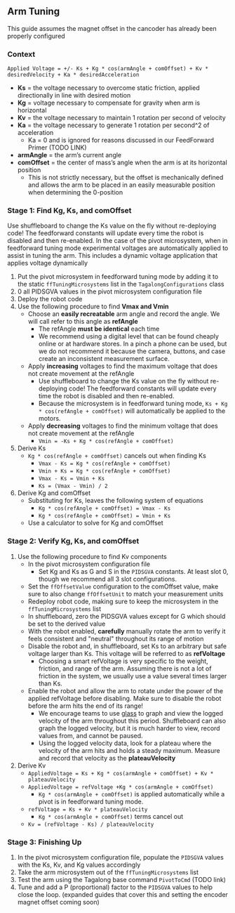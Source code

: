 ## Arm Tuning

This guide assumes the magnet offset in the cancoder has already been properly configured

### Context

`Applied Voltage = +/- Ks + Kg * cos(armAngle + comOffset) + Kv * desiredVelocity + Ka * desiredAcceleration`

* **Ks** \= the voltage necessary to overcome static friction, applied directionally in line with desired motion  
* **Kg** \= voltage necessary to compensate for gravity when arm is horizontal  
* **Kv** \= the voltage necessary to maintain 1 rotation per second of velocity  
* **Ka** \= the voltage necessary to generate 1 rotation per second^2 of acceleration  
  * Ka \= 0 and is ignored for reasons discussed in our FeedForward Primer (TODO LINK)  
* **armAngle** \= the arm’s current angle  
* **comOffset** \= the center of mass’s angle when the arm is at its horizontal position  
  * This is not strictly necessary, but the offset is mechanically defined and allows the arm to be placed in an easily measurable position when determining the 0-position

### Stage 1: Find Kg, Ks, and comOffset

Use shuffleboard to change the Ks value on the fly without re-deploying code\! The feedforward constants will update every time the robot is disabled and then re-enabled. In the case of the pivot microsystem, when in feedforward tuning mode experimental voltages are automatically applied to assist in tuning the arm. This includes a dynamic voltage application that applies voltage dynamically

1. Put the pivot microsystem in feedforward tuning mode by adding it to the static `ffTuningMicrosystems` list in the `TagalongConfigurations` class  
2. 0 all PIDSGVA values in the pivot microsystem configuration file  
3. Deploy the robot code  
4. Use the following procedure to find **Vmax and Vmin**  
   - Choose an **easily recreatable** arm angle and record the angle. We will call refer to this angle as **refAngle**  
      - The refAngle **must be identical** each time  
      - We recommend using a digital level that can be found cheaply online or at hardware stores. In a pinch a phone can be used, but we do not recommend it because the camera, buttons, and case create an inconsistent measurement surface.  
   - Apply **increasing** voltages to find the maximum voltage that does not create movement at the refAngle  
      - Use shuffleboard to change the Ks value on the fly without re-deploying code\! The feedforward constants will update every time the robot is disabled and then re-enabled.    
      - Because the microsystem is in feedforward tuning mode, `Ks + Kg * cos(refAngle + comOffset)` will automatically be applied to the motors.  
   - Apply **decreasing** voltages to find the minimum voltage that does not create movement at the refAngle  
      - `Vmin = -Ks + Kg * cos(refAngle + comOffset)`  
5. Derive Ks  
   - `Kg * cos(refAngle + comOffset)` cancels out when finding Ks  
      - `Vmax - Ks = Kg * cos(refAngle + comOffset)`  
      - `Vmin + Ks = Kg * cos(refAngle + comOffset)`  
      - `Vmax - Ks = Vmin + Ks`  
      - `Ks = (Vmax - Vmin) / 2`  
6. Derive Kg and comOffset  
   - Substituting for Ks, leaves the following system of equations  
      - `Kg * cos(refAngle + comOffset) = Vmax - Ks`  
      - `Kg * cos(refAngle + comOffset) = Vmin + Ks`  
   - Use a calculator to solve for Kg and comOffset

### Stage 2: Verify Kg, Ks, and comOffset

1. Use the following procedure to find Kv components  
   - In the pivot microsystem configuration file  
      - Set Kg and Ks as G and S in the `PIDSGVA` constants. At least slot 0, though we recommend all 3 slot configurations.  
   - Set the `ffOffsetValue` configuration to the comOffset value, make sure to also change `ffOffsetUnit` to match your measurement units  
   - Redeploy robot code, making sure to keep the microsystem in the `ffTuningMicrosystems` list  
   - In shuffleboard, zero the PIDSGVA values except for G which should be set to the derived value  
   - With the robot enabled, **carefully** manually rotate the arm to verify it feels consistent and "neutral" throughout its range of motion  
   - Disable the robot and, in shuffleboard, set Ks to an arbitrary but safe voltage larger than Ks. This voltage will be referred to as **refVoltage**  
      - Choosing a smart refVoltage is very specific to the weight, friction, and range of the arm. Assuming there is not a lot of friction in the system, we usually use a value several times larger than Ks.  
   - Enable the robot and allow the arm to rotate under the power of the applied refVoltage before disabling. Make sure to disable the robot before the arm hits the end of its range\!  
      - We encourage teams to use [glass](https://docs.wpilib.org/en/stable/docs/software/dashboards/glass/introduction.html) to graph and view the logged velocity of the arm throughout this period. Shuffleboard can also graph the logged velocity, but it is much harder to view, record values from, and cannot be paused.  
      - Using the logged velocity data, look for a plateau where the velocity of the arm hits and holds a steady maximum. Measure and record that velocity as the **plateauVelocity**  
2. Derive Kv  
   - `AppliedVoltage = Ks + Kg * cos(armAngle + comOffset) + Kv * plateauVelocity`  
   - `AppliedVoltage = refVoltage +Kg * cos(armAngle + comOffset)`  
      - `Kg * cos(armAngle + comOffset)` is applied automatically while a pivot is in feedforward tuning mode.  
   - `refVoltage = Ks + Kv * plateauVelocity`  
      - `Kg * cos(armAngle + comOffset)` terms cancel out  
   - `Kv = (refVoltage - Ks) / plateauVelocity`

### Stage 3: Finishing Up

1. In the pivot microsystem configuration file, populate the `PIDSGVA` values with the Ks, Kv, and Kg values accordingly  
2. Take the arm microsystem out of the `ffTuningMicrosystems` list  
3. Test the arm using the Tagalong base command `PivotToCmd` (TODO link)  
4. Tune and add a P (proportional) factor to the `PIDSGVA` values to help close the loop. (expanded guides that cover this and setting the encoder magnet offset coming soon)